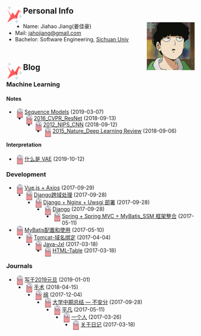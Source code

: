 ## <img align="left" src="images/logo.svg" width="45px">Personal Info

<img align="right" src="images/avatar.png" width="128px">

* Name: Jiahao Jiang(姜佳豪)
* Mail: [jahojiang@gmail.com](jahojiang@gmail.com)
* Bachelor: Software Engineering, [Sichuan Univ](http://www.scu.edu.cn/)


## <br><img align="left" src="images/logo.svg" width="45px">Blog

### Machine Learning
#### Notes
* <img align="left" src="images/pink-mob.svg" width="25px"> [Sequence Models](posts/machine-learning/sequence-models-note.html) (2019-03-07)
* <img align="left" src="images/pink-mob.svg" width="25px"> [2016_CVPR_ResNet](posts/machine-learning/2016_CVPR_ResNet.md) (2018-09-13)
* <img align="left" src="images/pink-mob.svg" width="25px"> [2012_NIPS_CNN](posts/machine-learning/2012_NIPS_CNN.md) (2018-09-12)
* <img align="left" src="images/pink-mob.svg" width="25px"> [2015_Nature_Deep Learning Review](posts/machine-learning/2015_Nature_DL-Review.md) (2018-09-06)

#### Interpretation
* <img align="left" src="images/pink-mob.svg" width="25px"> [什么是 VAE](posts/machine-learning/what-is-vae.html) (2019-10-12)

###  Development
* <img align="left" src="images/pink-mob.svg" width="25px"> [Vue.js + Axios](posts/development/Vue.md) (2017-09-29)
* <img align="left" src="images/pink-mob.svg" width="25px"> [Django跨域处理](posts/development/Django-Cross-Domain.md) (2017-09-28)
* <img align="left" src="images/pink-mob.svg" width="25px"> [Django + Nginx + Uwsgi 部署](posts/development/Django-Nginx-Uwsgi-Deployment.md) (2017-09-28)
* <img align="left" src="images/pink-mob.svg" width="25px"> [Django](posts/development/Django.md) (2017-09-28)
* <img align="left" src="images/pink-mob.svg" width="25px"> [Spring + Spring MVC + MyBatis_SSM 框架整合](posts/development/Spring-SpringMVC-MyBatis-Integration.md) (2017-05-11)
* <img align="left" src="images/pink-mob.svg" width="25px"> [MyBatis配置和使用](posts/development/MyBatis-Config-Usage.md) (2017-05-10)
* <img align="left" src="images/pink-mob.svg" width="25px"> [Tomcat-域名绑定](posts/development/Tomcat-Domain-Binding.md) (2017-04-04)
* <img align="left" src="images/pink-mob.svg" width="25px"> [Java-Jxl](posts/development/Java-Jxl.md) (2017-03-18)
* <img align="left" src="images/pink-mob.svg" width="25px"> [HTML-Table](posts/development/HTML-Table.md) (2017-03-18)



###  Journals
* <img align="left" src="images/pink-mob.svg" width="25px"> [写于2019元旦](posts/journal/2019-New-Year.md) (2019-01-01)
* <img align="left" src="images/pink-mob.svg" width="25px"> [手术](posts/journal/Surgery.md) (2018-04-15)
* <img align="left" src="images/pink-mob.svg" width="25px"> [绵](posts/journal/Gentle.md) (2017-12-04)
* <img align="left" src="images/pink-mob.svg" width="25px"> [大学中期总结 — 不安分](posts/journal/Mid-term-Summary.md) (2017-09-28)
* <img align="left" src="images/pink-mob.svg" width="25px"> [平凡](posts/journal/Commonplace.md) (2017-05-11)
* <img align="left" src="images/pink-mob.svg" width="25px"> [一个人](posts/journal/Alone.md) (2017-03-26)
* <img align="left" src="images/pink-mob.svg" width="25px"> [关于日记](posts/journal/About-Diary.md) (2017-03-18)
